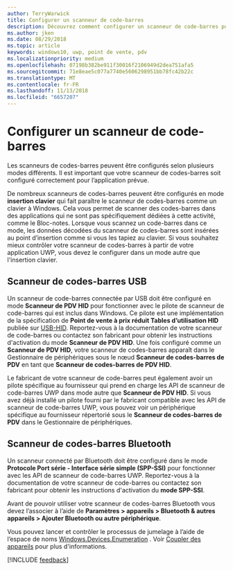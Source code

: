 ```yaml
---
author: TerryWarwick
title: Configurer un scanneur de code-barres
description: Découvrez comment configurer un scanneur de code-barres pour l’application prévue.
ms.author: jken
ms.date: 08/29/2018
ms.topic: article
keywords: windows10, uwp, point de vente, pdv
ms.localizationpriority: medium
ms.openlocfilehash: 07198b382be911f30016f2106949d2dea751afa5
ms.sourcegitcommit: 71e8eae5c077a7740e5606298951bb78fc42b22c
ms.translationtype: MT
ms.contentlocale: fr-FR
ms.lasthandoff: 11/13/2018
ms.locfileid: "6657207"
---
```

# <a name="configure-a-barcode-scanner"></a>Configurer un scanneur de code-barres

Les scanneurs de codes-barres peuvent être configurés selon plusieurs modes différents.  Il est important que votre scanneur de codes-barres soit configuré correctement pour l’application prévue.

De nombreux scanneurs de codes-barres peuvent être configurés en mode **insertion clavier** qui fait paraître le scanneur de codes-barres comme un clavier à Windows.  Cela vous permet de scanner des codes-barres dans des applications qui ne sont pas spécifiquement dédiées à cette activité, comme le Bloc-notes.  Lorsque vous scannez un code-barres dans ce mode, les données décodées du scanneur de codes-barres sont insérées au point d’insertion comme si vous les tapiez au clavier.  Si vous souhaitez mieux contrôler votre scanneur de codes-barres à partir de votre application UWP, vous devez le configurer dans un mode autre que l'insertion clavier.

## <a name="usb-barcode-scanner"></a>Scanneur de codes-barres USB
Un scanneur de code-barres connectée par USB doit être configuré en mode **Scanneur de PDV HID** pour fonctionner avec le pilote de scanneur de code-barres qui est inclus dans Windows. Ce pilote est une implémentation de la spécification de **Point de vente à prix réduit Tables d’utilisation HID** publiée sur [USB-HID](http://www.usb.org/developers/hidpage/).  Reportez-vous à la documentation de votre scanneur de code-barres ou contactez son fabricant pour obtenir les instructions d'activation du mode **Scanneur de PDV HID**.  Une fois configuré comme un **Scanneur de PDV HID**, votre scanneur de codes-barres apparaît dans le Gestionnaire de périphériques sous le nœud **Scanneur de codes-barres de PDV** en tant que **Scanneur de codes-barres de PDV HID**.

Le fabricant de votre scanneur de code-barres peut également avoir un pilote spécifique au fournisseur qui prend en charge les API de scanneur de code-barres UWP dans mode autre que **Scanneur de PDV HID**.  Si vous avez déjà installé un pilote fourni par le fabricant compatible avec les API de scanneur de code-barres UWP, vous pouvez voir un périphérique spécifique au fournisseur répertorié sous le **Scanneur de codes-barres de PDV** dans le Gestionnaire de périphériques.

## <a name="bluetooth-barcode-scanner"></a>Scanneur de codes-barres Bluetooth
Un scanneur connecté par Bluetooth doit être configuré dans le mode **Protocole Port série - Interface série simple (SPP-SSI)** pour fonctionner avec les API de scanneur de code-barres UWP.  Reportez-vous à la documentation de votre scanneur de code-barres ou contactez son fabricant pour obtenir les instructions d'activation du **mode SPP-SSI**.

Avant de pouvoir utiliser votre scanneur de codes-barres Bluetooth vous devez l’associer à l’aide de **Paramètres > appareils > Bluetooth & autres appareils > Ajouter Bluetooth ou autre périphérique**.

Vous pouvez lancer et contrôler le processus de jumelage à l’aide de l’espace de noms [Windows.Devices.Enumeration](https://docs.microsoft.com/uwp/api/windows.devices.enumeration) .  Voir [Coupler des appareils](https://docs.microsoft.com/windows/uwp/devices-sensors/pair-devices) pour plus d'informations.

[!INCLUDE [feedback](./includes/pos-feedback.md)]